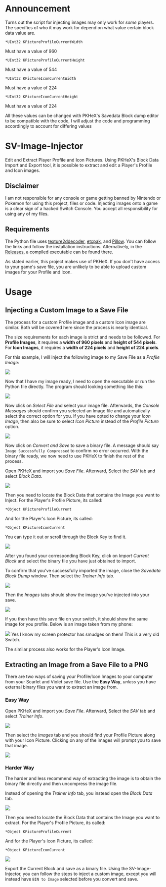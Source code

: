 # Announcement

Turns out the script for injecting images may only work for *some* players.
The specifics of who it may work for depend on what value certain block data value are.


    *UInt32 KPictureProfileCurrentWidth
Must have a value of 960


    *UInt32 KPictureProfileCurrentHeight
Must have a value of 544


    *UInt32 KPictureIconCurrentWidth
Must have a value of 224


    *UInt32 KPictureIconCurrentHeight
Must have a value of 224

All these values can be changed with PKHeX's Savedata Block dump editor to be compatible with the code, I will adjust the code and programming accordingly to account for differing values
# SV-Image-Injector
Edit and Extract Player Profile and Icon Pictures.
Using PKHeX's Block Data Import and Export tool, it is possible to extract and edit a Player's Profile and Icon images.

## Disclaimer

I am not responsible for any console or game getting banned by Nintendo or Pokemon for using this project, files or code. Injecting images onto a game is a clear sign of a hacked Switch Console. You accept all responsibility for using any of my files.

## Requirements
The Python file uses [texture2ddecoder](https://github.com/K0lb3/texture2ddecoder), [etcpak](https://github.com/K0lb3/etcpak), and [Pillow](https://pypi.org/project/Pillow/).
You can follow the links and follow the installation instructions.
Alternatively, in the [Releases](https://github.com/PizzaTimeJoshua/SV-Image-Injector/releases), a compiled executable can be found there. 

As stated earlier, this project makes use of PKHeX. If you don't have access to your game's save file, you are unlikely to be able to upload custom images for your Profile and Icon.

# Usage

## Injecting a Custom Image to a Save File
The process for a custom Profile image and a custom Icon image are similar. Both will be covered here since the process is nearly identical.

The size requirements for each image is strict and needs to be followed.
For **Profile Images**, it requires a **width of 960 pixels** and **height of 544 pixels**.
For **Icon Images**, it requires a **width of 224 pixels** and **height of 224 pixels**.

For this example, I will inject the following image to my Save File as a *Profile Image*:

![](https://i.imgur.com/jZZyawi.png)

Now that I have my image ready, I need to open the executable or run the Python file directly. The program should looking something like this:

![](https://i.imgur.com/UjUbOXX.png)

Now click on *Select File* and select your image file. Afterwards, the *Console Messages* should confirm you selected an Image file and automatically select the correct option for you. If you have opted to change your *Icon Image*, then also be sure to select *Icon Picture* instead of the *Profile Picture* option.

![](https://i.imgur.com/kR93ASt.png)

Now click on *Convert and Save* to save a binary file. A message should say `Image Successfully Compressed` to confirm no error occurred. With the binary file ready, we now need to use PKHeX to finish the rest of the process.

Open PKHeX and import you *Save File*. Afterward, Select the *SAV* tab and select *Block Data*.

![](https://i.imgur.com/Zfzn6vS.png)

Then you need to locate the Block Data that contains the Image you want to Inject.
For the Player's Profile Picture, its called:

    *Object KPictureProfileCurrent
    
And for the Player's Icon Picture, its called:

    *Object KPictureIconCurrent
    
   You can type it out or scroll through the Block Key to find it.

![](https://i.imgur.com/eFpI6uX.png)

After you found your corresponding Block Key, click on *Import Current Block* and select the binary file you have just obtained to import.

To confirm that you've successfully imported the image, close the *Savedata Block Dump* window. Then select the *Trainer Info* tab.

![](https://i.imgur.com/ygGNVD6.png)

Then the *Images* tabs should show the image you've injected into your save.

![](https://i.imgur.com/6FRD24S.png)

If you then have this save file on your switch, it should show the same image for you profile. Below is an image taken from my phone:

![](https://i.imgur.com/76kCGk3.jpg)
Yes I know my screen protector has smudges on them! This is a very old Switch.

The similar process also works for the Player's Icon Image.
## Extracting an Image from a Save File to a PNG

There are two ways of saving your Profile/Icon Images to your computer from your Scarlet and Violet save file. Use the **Easy Way**, *unless* you have external binary files you want to extract an image from.

### Easy Way

Open PKHeX and import you *Save File*. Afterward, Select the *SAV* tab and select *Trainer Info*.

![](https://i.imgur.com/ygGNVD6.png)

Then select the *Images* tab and you should find your Profile Picture along with your Icon Picture. Clicking on any of the images will prompt you to save that image.

![](https://i.imgur.com/rt8kTn0.png)

### Harder Way

The harder and less recommend way of extracting the image is to obtain the binary file directly and then uncompress the image file.

Instead of opening the *Trainer Info* tab, you instead open the *Block Data* tab.

![](https://i.imgur.com/Zfzn6vS.png)

Then you need to locate the Block Data that contains the Image you want to extract.
For the Player's Profile Picture, its called:

    *Object KPictureProfileCurrent
And for the Player's Icon Picture, its called:

    *Object KPictureIconCurrent
   

![](https://i.imgur.com/eFpI6uX.png)

Export the Current Block and save as a binary file. Using the SV-Image-Injector, you can follow the steps to inject a custom image, except you will instead have `BIN to Image` selected before you convert and save.
